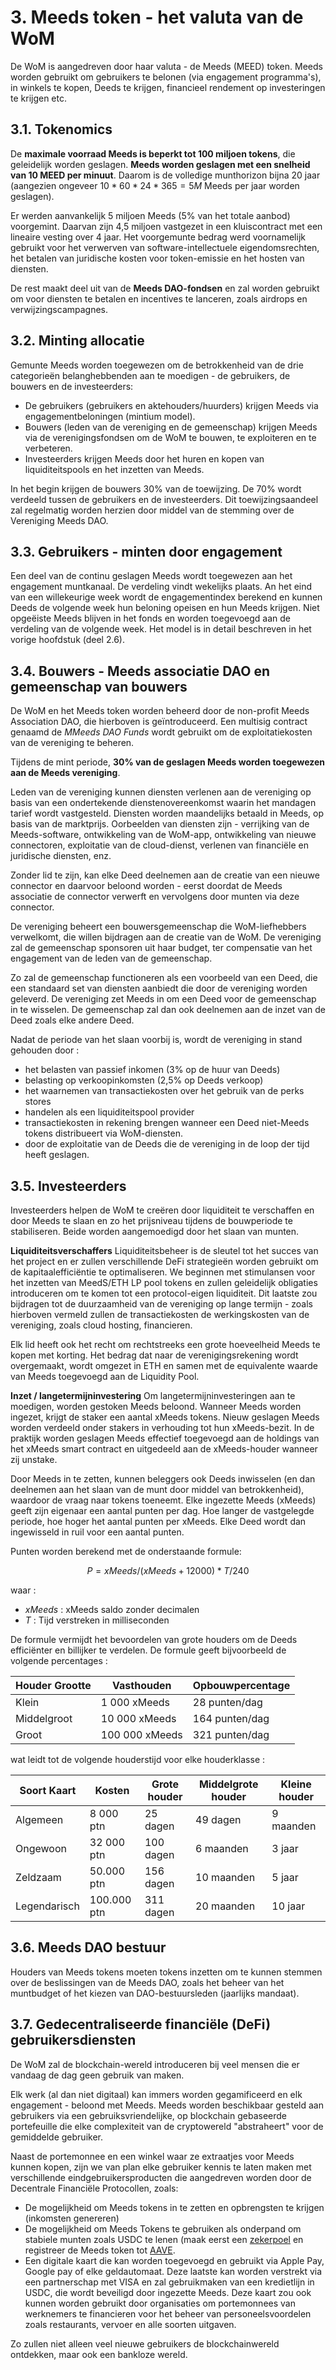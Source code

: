 # 3. Meeds token - het valuta van de WoM

De WoM is aangedreven door haar valuta - de Meeds (MEED) token. Meeds worden gebruikt om gebruikers te belonen (via engagement programma's), in winkels te kopen, Deeds te krijgen, financieel rendement op investeringen te krijgen etc.

## 3.1. Tokenomics

De **maximale voorraad Meeds is beperkt tot 100 miljoen tokens**, die geleidelijk worden geslagen. **Meeds worden geslagen met een snelheid van 10 MEED per minuut**. Daarom is de volledige munthorizon bijna 20 jaar (aangezien ongeveer $10*60*24*365 = 5M$ Meeds per jaar worden geslagen).

Er werden aanvankelijk 5 miljoen Meeds (5% van het totale aanbod) voorgemint. Daarvan zijn 4,5 miljoen vastgezet in een kluiscontract met een lineaire vesting over 4 jaar. Het voorgemunte bedrag werd voornamelijk gebruikt voor het verwerven van software-intellectuele eigendomsrechten, het betalen van juridische kosten voor token-emissie en het hosten van diensten.

De rest maakt deel uit van de __Meeds DAO-fondsen__ en zal worden gebruikt om voor diensten te betalen en incentives te lanceren, zoals airdrops en verwijzingscampagnes.


## 3.2. Minting allocatie

Gemunte Meeds worden toegewezen om de betrokkenheid van de drie categorieën belanghebbenden aan te moedigen - de gebruikers, de bouwers en de investeerders:

- De gebruikers (gebruikers en aktehouders/huurders) krijgen Meeds via engagementbeloningen (mintium model).
- Bouwers (leden van de vereniging en de gemeenschap) krijgen Meeds via de verenigingsfondsen om de WoM te bouwen, te exploiteren en te verbeteren.
- Investeerders krijgen Meeds door het huren en kopen van liquiditeitspools en het inzetten van Meeds.

In het begin krijgen de bouwers 30% van de toewijzing. De 70% wordt verdeeld tussen de gebruikers en de investeerders. Dit toewijzingsaandeel zal regelmatig worden herzien door middel van de stemming over de Vereniging Meeds DAO.

## 3.3. Gebruikers - minten door engagement

Een deel van de continu geslagen Meeds wordt toegewezen aan het engagement muntkanaal. De verdeling vindt wekelijks plaats. An het eind van een willekeurige week wordt de engagementindex berekend en kunnen Deeds de volgende week hun beloning opeisen en hun Meeds krijgen. Niet opgeëiste Meeds blijven in het fonds en worden toegevoegd aan de verdeling van de volgende week. Het model is in detail beschreven in het vorige hoofdstuk (deel 2.6).

## 3.4. Bouwers - Meeds associatie DAO en gemeenschap van bouwers

De WoM en het Meeds token worden beheerd door de non-profit Meeds Association DAO, die hierboven is geïntroduceerd. Een multisig contract genaamd de _MMeeds DAO Funds_ wordt gebruikt om de exploitatiekosten van de vereniging te beheren.

Tijdens de mint periode, **30% van de geslagen Meeds worden toegewezen aan de Meeds vereniging**.

Leden van de vereniging kunnen diensten verlenen aan de vereniging op basis van een ondertekende dienstenovereenkomst waarin het mandagen tarief wordt vastgesteld. Diensten worden maandelijks betaald in Meeds, op basis van de marktprijs. Oorbeelden van diensten zijn - verrijking van de Meeds-software, ontwikkeling van de WoM-app, ontwikkeling van nieuwe connectoren, exploitatie van de cloud-dienst, verlenen van financiële en juridische diensten, enz.

Zonder lid te zijn, kan elke Deed deelnemen aan de creatie van een nieuwe connector en daarvoor beloond worden - eerst doordat de Meeds associatie de connector verwerft en vervolgens door munten via deze connector.

De vereniging beheert een bouwersgemeenschap die WoM-liefhebbers verwelkomt, die willen bijdragen aan de creatie van de WoM. De vereniging zal de gemeenschap sponsoren uit haar budget, ter compensatie van het engagement van de leden van de gemeenschap.

Zo zal de gemeenschap functioneren als een voorbeeld van een Deed, die een standaard set van diensten aanbiedt die door de vereniging worden geleverd. De vereniging zet Meeds in om een Deed voor de gemeenschap in te wisselen. De gemeenschap zal dan ook deelnemen aan de inzet van de Deed zoals elke andere Deed.

Nadat de periode van het slaan voorbij is, wordt de vereniging in stand gehouden door :

- het belasten van passief inkomen (3% op de huur van Deeds)
- belasting op verkoopinkomsten (2,5% op Deeds verkoop)
- het waarnemen van transactiekosten over het gebruik van de perks stores
- handelen als een liquiditeitspool provider
- transactiekosten in rekening brengen wanneer een Deed niet-Meeds tokens distribueert via WoM-diensten.
- door de exploitatie van de Deeds die de vereniging in de loop der tijd heeft geslagen.


## 3.5. Investeerders

Investeerders helpen de WoM te creëren door liquiditeit te verschaffen en door Meeds te slaan en zo het prijsniveau tijdens de bouwperiode te stabiliseren. Beide worden aangemoedigd door het slaan van munten.

**Liquiditeitsverschaffers** Liquiditeitsbeheer is de sleutel tot het succes van het project en er zullen verschillende DeFi strategieën worden gebruikt om de kapitaalefficiëntie te optimaliseren. We beginnen met stimulansen voor het inzetten van MeedS/ETH LP pool tokens en zullen geleidelijk obligaties introduceren om te komen tot een protocol-eigen liquiditeit. Dit laatste zou bijdragen tot de duurzaamheid van de vereniging op lange termijn - zoals hierboven vermeld zullen de transactiekosten de werkingskosten van de vereniging, zoals cloud hosting, financieren.

Elk lid heeft ook het recht om rechtstreeks een grote hoeveelheid Meeds te kopen met korting. Het bedrag dat naar de verenigingsrekening wordt overgemaakt, wordt omgezet in ETH en samen met de equivalente waarde van Meeds toegevoegd aan de Liquidity Pool.

**Inzet / langetermijninvestering** Om langetermijninvesteringen aan te moedigen, worden gestoken Meeds beloond. Wanneer Meeds worden ingezet, krijgt de staker een aantal xMeeds tokens. Nieuw geslagen Meeds worden verdeeld onder stakers in verhouding tot hun xMeeds-bezit. In de praktijk worden geslagen Meeds effectief toegevoegd aan de holdings van het xMeeds smart contract en uitgedeeld aan de xMeeds-houder wanneer zij unstake.

Door Meeds in te zetten, kunnen beleggers ook Deeds inwisselen (en dan deelnemen aan het slaan van de munt door middel van betrokkenheid), waardoor de vraag naar tokens toeneemt. Elke ingezette Meeds (xMeeds) geeft zijn eigenaar een aantal punten per dag. Hoe langer de vastgelegde periode, hoe hoger het aantal punten per xMeeds. Elke Deed wordt dan ingewisseld in ruil voor een aantal punten.

Punten worden berekend met de onderstaande formule:

 $$ P = xMeeds / (xMeeds + 12000) * T / 240 $$

 waar :

- $xMeeds$ : xMeeds saldo zonder decimalen
- $T$ : Tijd verstreken in milliseconden

De formule vermijdt het bevoordelen van grote houders om de Deeds efficiënter en billijker te verdelen. De formule geeft bijvoorbeeld de volgende percentages :

| **Houder Grootte** | **Vasthouden** | **Opbouwpercentage** |
| ------------------ | -------------- | -------------------- |
| Klein              | 1 000 xMeeds   | 28 punten/dag        |
| Middelgroot        | 10 000 xMeeds  | 164 punten/dag       |
| Groot              | 100 000 xMeeds | 321 punten/dag       |


wat leidt tot de volgende houderstijd voor elke houderklasse :

| **Soort Kaart** | **Kosten**  | **Grote houder** | **Middelgrote houder** | **Kleine houder** |
| --------------- | ----------- | ---------------- | ---------------------- | ----------------- |
| Algemeen        | 8 000 ptn   | 25 dagen         | 49 dagen               | 9 maanden         |
| Ongewoon        | 32 000 ptn  | 100 dagen        | 6 maanden              | 3 jaar            |
| Zeldzaam        | 50.000 ptn  | 156 dagen        | 10 maanden             | 5 jaar            |
| Legendarisch    | 100.000 ptn | 311 dagen        | 20 maanden             | 10 jaar           |

## 3.6. Meeds DAO bestuur

Houders van Meeds tokens moeten tokens inzetten om te kunnen stemmen over de beslissingen van de Meeds DAO, zoals het beheer van het muntbudget of het kiezen van DAO-bestuursleden (jaarlijks mandaat).

## 3.7. Gedecentraliseerde financiële (DeFi) gebruikersdiensten

De WoM zal de blockchain-wereld introduceren bij veel mensen die er vandaag de dag geen gebruik van maken.

Elk werk (al dan niet digitaal) kan immers worden gegamificeerd en elk engagement - beloond met Meeds. Meeds worden beschikbaar gesteld aan gebruikers via een gebruiksvriendelijke, op blockchain gebaseerde portefeuille die elke complexiteit van de cryptowereld "abstraheert" voor de gemiddelde gebruiker.

Naast de portemonnee en een winkel waar ze extraatjes voor Meeds kunnen kopen, zijn we van plan elke gebruiker kennis te laten maken met verschillende eindgebruikersproducten die aangedreven worden door de Decentrale Financiële Protocollen, zoals:

- De mogelijkheid om Meeds tokens in te zetten en opbrengsten te krijgen (inkomsten genereren)
- De mogelijkheid om Meeds Tokens te gebruiken als onderpand om stabiele munten zoals USDC te lenen (maak eerst een [zekerpoel](https://app.rari.capital/fuse) en registreer de Meeds token tot [AAVE](https://aave.com/).
- Een digitale kaart die kan worden toegevoegd en gebruikt via Apple Pay, Google pay of elke geldautomaat. Deze laatste kan worden verstrekt via een partnerschap met VISA en zal gebruikmaken van een kredietlijn in USDC, die wordt beveiligd door ingezette Meeds. Deze kaart zou ook kunnen worden gebruikt door organisaties om portemonnees van werknemers te financieren voor het beheer van personeelsvoordelen zoals restaurants, vervoer en alle soorten uitgaven.

Zo zullen niet alleen veel nieuwe gebruikers de blockchainwereld ontdekken, maar ook een bankloze wereld.

 
